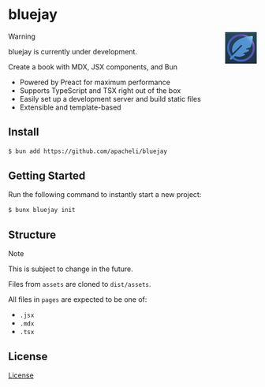 # bluejay

<img src="./test/assets/icon.png" alt="The bluejay logo." align="right" />

> [!WARNING]
> bluejay is currently under development.

Create a book with MDX, JSX components, and Bun

- Powered by Preact for maximum performance
- Supports TypeScript and TSX right out of the box
- Easily set up a development server and build static files
- Extensible and template-based

## Install

```sh
$ bun add https://github.com/apacheli/bluejay
```

## Getting Started

Run the following command to instantly start a new project:

```sh
$ bunx bluejay init
```

## Structure

> [!NOTE]
> This is subject to change in the future.

Files from `assets` are cloned to `dist/assets`.

All files in `pages` are expected to be one of:

- `.jsx`
- `.mdx`
- `.tsx`

## License

[License](LICENSE.txt)
